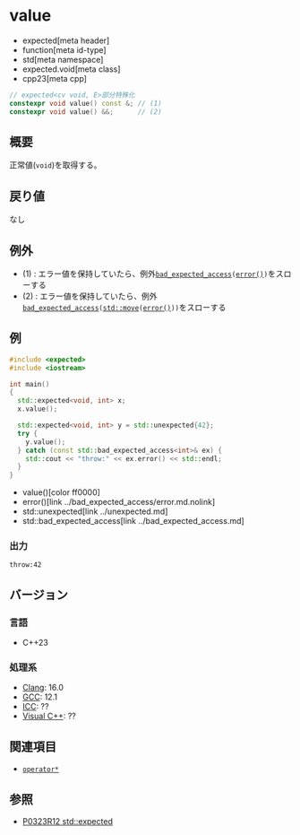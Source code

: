 # value
* expected[meta header]
* function[meta id-type]
* std[meta namespace]
* expected.void[meta class]
* cpp23[meta cpp]

```cpp
// expected<cv void, E>部分特殊化
constexpr void value() const &; // (1)
constexpr void value() &&;      // (2)
```

## 概要
正常値(`void`)を取得する。


## 戻り値
なし


## 例外
- (1) : エラー値を保持していたら、例外[`bad_expected_access`](../bad_expected_access.md)`(`[`error()`](error.md)`)`をスローする
- (2) : エラー値を保持していたら、例外[`bad_expected_access`](../bad_expected_access.md)`(`[`std::move`](/reference/utility/move.md)`(`[`error()`](error.md)`))`をスローする


## 例
```cpp example
#include <expected>
#include <iostream>

int main()
{
  std::expected<void, int> x;
  x.value();

  std::expected<void, int> y = std::unexpected{42};
  try {
    y.value();
  } catch (const std::bad_expected_access<int>& ex) {
    std::cout << "throw:" << ex.error() << std::endl;
  }
}
```
* value()[color ff0000]
* error()[link ../bad_expected_access/error.md.nolink]
* std::unexpected[link ../unexpected.md]
* std::bad_expected_access[link ../bad_expected_access.md]

### 出力
```
throw:42
```


## バージョン
### 言語
- C++23

### 処理系
- [Clang](/implementation.md#clang): 16.0
- [GCC](/implementation.md#gcc): 12.1
- [ICC](/implementation.md#icc): ??
- [Visual C++](/implementation.md#visual_cpp): ??


## 関連項目
- [`operator*`](op_deref.md)


## 参照
- [P0323R12 std::expected](https://www.open-std.org/jtc1/sc22/wg21/docs/papers/2022/p0323r12.html)
